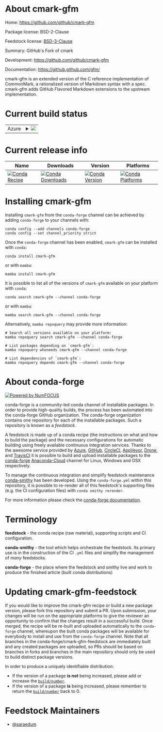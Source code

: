 About cmark-gfm
===============

Home: https://github.com/github/cmark-gfm

Package license: BSD-2-Clause

Feedstock license: [BSD-3-Clause](https://github.com/conda-forge/cmark-gfm-feedstock/blob/main/LICENSE.txt)

Summary: GitHub's Fork of cmark

Development: https://github.com/github/cmark-gfm

Documentation: https://github.github.com/gfm/

cmark-gfm is an extended version of the C reference implementation of
CommonMark, a rationalized version of Markdown syntax with a spec.
cmark-gfm adds GitHub Flavored Markdown extensions to the upstream
implementation.


Current build status
====================


<table>
    
  <tr>
    <td>Azure</td>
    <td>
      <details>
        <summary>
          <a href="https://dev.azure.com/conda-forge/feedstock-builds/_build/latest?definitionId=14337&branchName=main">
            <img src="https://dev.azure.com/conda-forge/feedstock-builds/_apis/build/status/cmark-gfm-feedstock?branchName=main">
          </a>
        </summary>
        <table>
          <thead><tr><th>Variant</th><th>Status</th></tr></thead>
          <tbody><tr>
              <td>linux_64</td>
              <td>
                <a href="https://dev.azure.com/conda-forge/feedstock-builds/_build/latest?definitionId=14337&branchName=main">
                  <img src="https://dev.azure.com/conda-forge/feedstock-builds/_apis/build/status/cmark-gfm-feedstock?branchName=main&jobName=linux&configuration=linux%20linux_64_" alt="variant">
                </a>
              </td>
            </tr><tr>
              <td>osx_64</td>
              <td>
                <a href="https://dev.azure.com/conda-forge/feedstock-builds/_build/latest?definitionId=14337&branchName=main">
                  <img src="https://dev.azure.com/conda-forge/feedstock-builds/_apis/build/status/cmark-gfm-feedstock?branchName=main&jobName=osx&configuration=osx%20osx_64_" alt="variant">
                </a>
              </td>
            </tr><tr>
              <td>win_64</td>
              <td>
                <a href="https://dev.azure.com/conda-forge/feedstock-builds/_build/latest?definitionId=14337&branchName=main">
                  <img src="https://dev.azure.com/conda-forge/feedstock-builds/_apis/build/status/cmark-gfm-feedstock?branchName=main&jobName=win&configuration=win%20win_64_" alt="variant">
                </a>
              </td>
            </tr>
          </tbody>
        </table>
      </details>
    </td>
  </tr>
</table>

Current release info
====================

| Name | Downloads | Version | Platforms |
| --- | --- | --- | --- |
| [![Conda Recipe](https://img.shields.io/badge/recipe-cmark--gfm-green.svg)](https://anaconda.org/conda-forge/cmark-gfm) | [![Conda Downloads](https://img.shields.io/conda/dn/conda-forge/cmark-gfm.svg)](https://anaconda.org/conda-forge/cmark-gfm) | [![Conda Version](https://img.shields.io/conda/vn/conda-forge/cmark-gfm.svg)](https://anaconda.org/conda-forge/cmark-gfm) | [![Conda Platforms](https://img.shields.io/conda/pn/conda-forge/cmark-gfm.svg)](https://anaconda.org/conda-forge/cmark-gfm) |

Installing cmark-gfm
====================

Installing `cmark-gfm` from the `conda-forge` channel can be achieved by adding `conda-forge` to your channels with:

```
conda config --add channels conda-forge
conda config --set channel_priority strict
```

Once the `conda-forge` channel has been enabled, `cmark-gfm` can be installed with `conda`:

```
conda install cmark-gfm
```

or with `mamba`:

```
mamba install cmark-gfm
```

It is possible to list all of the versions of `cmark-gfm` available on your platform with `conda`:

```
conda search cmark-gfm --channel conda-forge
```

or with `mamba`:

```
mamba search cmark-gfm --channel conda-forge
```

Alternatively, `mamba repoquery` may provide more information:

```
# Search all versions available on your platform:
mamba repoquery search cmark-gfm --channel conda-forge

# List packages depending on `cmark-gfm`:
mamba repoquery whoneeds cmark-gfm --channel conda-forge

# List dependencies of `cmark-gfm`:
mamba repoquery depends cmark-gfm --channel conda-forge
```


About conda-forge
=================

[![Powered by
NumFOCUS](https://img.shields.io/badge/powered%20by-NumFOCUS-orange.svg?style=flat&colorA=E1523D&colorB=007D8A)](https://numfocus.org)

conda-forge is a community-led conda channel of installable packages.
In order to provide high-quality builds, the process has been automated into the
conda-forge GitHub organization. The conda-forge organization contains one repository
for each of the installable packages. Such a repository is known as a *feedstock*.

A feedstock is made up of a conda recipe (the instructions on what and how to build
the package) and the necessary configurations for automatic building using freely
available continuous integration services. Thanks to the awesome service provided by
[Azure](https://azure.microsoft.com/en-us/services/devops/), [GitHub](https://github.com/),
[CircleCI](https://circleci.com/), [AppVeyor](https://www.appveyor.com/),
[Drone](https://cloud.drone.io/welcome), and [TravisCI](https://travis-ci.com/)
it is possible to build and upload installable packages to the
[conda-forge](https://anaconda.org/conda-forge) [Anaconda-Cloud](https://anaconda.org/)
channel for Linux, Windows and OSX respectively.

To manage the continuous integration and simplify feedstock maintenance
[conda-smithy](https://github.com/conda-forge/conda-smithy) has been developed.
Using the ``conda-forge.yml`` within this repository, it is possible to re-render all of
this feedstock's supporting files (e.g. the CI configuration files) with ``conda smithy rerender``.

For more information please check the [conda-forge documentation](https://conda-forge.org/docs/).

Terminology
===========

**feedstock** - the conda recipe (raw material), supporting scripts and CI configuration.

**conda-smithy** - the tool which helps orchestrate the feedstock.
                   Its primary use is in the construction of the CI ``.yml`` files
                   and simplify the management of *many* feedstocks.

**conda-forge** - the place where the feedstock and smithy live and work to
                  produce the finished article (built conda distributions)


Updating cmark-gfm-feedstock
============================

If you would like to improve the cmark-gfm recipe or build a new
package version, please fork this repository and submit a PR. Upon submission,
your changes will be run on the appropriate platforms to give the reviewer an
opportunity to confirm that the changes result in a successful build. Once
merged, the recipe will be re-built and uploaded automatically to the
`conda-forge` channel, whereupon the built conda packages will be available for
everybody to install and use from the `conda-forge` channel.
Note that all branches in the conda-forge/cmark-gfm-feedstock are
immediately built and any created packages are uploaded, so PRs should be based
on branches in forks and branches in the main repository should only be used to
build distinct package versions.

In order to produce a uniquely identifiable distribution:
 * If the version of a package **is not** being increased, please add or increase
   the [``build/number``](https://docs.conda.io/projects/conda-build/en/latest/resources/define-metadata.html#build-number-and-string).
 * If the version of a package **is** being increased, please remember to return
   the [``build/number``](https://docs.conda.io/projects/conda-build/en/latest/resources/define-metadata.html#build-number-and-string)
   back to 0.

Feedstock Maintainers
=====================

* [@saraedum](https://github.com/saraedum/)


